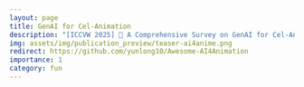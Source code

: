 ```yaml
---
layout: page
title: GenAI for Cel-Animation
description: "[ICCVW 2025] 🎨 A Comprehensive Survey on GenAI for Cel-Animation."
img: assets/img/publication_preview/teaser-ai4anime.png
redirect: https://github.com/yunlong10/Awesome-AI4Animation
importance: 1
category: fun
---
```

